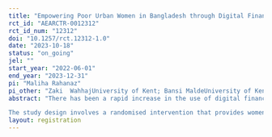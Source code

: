 ```yaml
---
title: "Empowering Poor Urban Women in Bangladesh through Digital Financial Services: Does Wage Payment via Mobile Money translate into Economic Empowerment?"
rct_id: "AEARCTR-0012312"
rct_id_num: "12312"
doi: "10.1257/rct.12312-1.0"
date: "2023-10-18"
status: "on_going"
jel: ""
start_year: "2022-06-01"
end_year: "2023-12-31"
pi: "Maliha Rahanaz"
pi_other: "Zaki  WahhajUniversity of Kent; Bansi MaldeUniversity of Kent"
abstract: "There has been a rapid increase in the use of digital financial services, such as mobile money, in developing countries, particularly among the poor and marginalized who have traditionally had limited access to formal financial services.  Carrying out day-to-day financial transactions digitally has the potential for improving the financial autonomy and economic participation of poor women. We address the question whether paying the wages via mobile money affects the labour force participation and financial autonomy of low-income urban women in Bangladesh.
The study design involves a randomised intervention that provides women employed in the domestic work sector training on the use of digital financial services, as well as wage payment via mobile money. "
layout: registration
---
```


